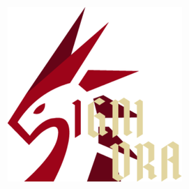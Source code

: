 <div align="center">
  <img src="https://github.com/Zulu002/Zulu002/blob/main/logo.png" width="400" height="400">
</div>
